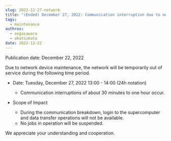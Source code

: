 ```yaml
---
slug: 2022-12-27-network
title: "(Ended) December 27, 2022: Communication interruption due to network device maintenance"
tags:
  - maintenance
authros:
  - oogasawara
  - akatsumata
date: 2022-12-22
---
```


Publication date: December 22, 2022

Due to network device maintenance, the network will be temporarily out of service during the following time period.

- Date: Tuesday, December 27, 2022 13:00 - 14:00 (24h notation)
  - Communication interruptions of about 30 minutes to one hour occur.

- Scope of Impact
  - During the communication breakdown, login to the supercomputer and data transfer operations will not be available.
  - No jobs in operation will be suspended.

We appreciate your understanding and cooperation.
